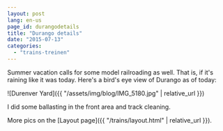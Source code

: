 ```yaml
---
layout: post
lang: en-us
page_id: durangodetails
title: "Durango details"
date: "2015-07-13"
categories:
  - "trains-treinen"
---
```


Summer vacation calls for some model railroading as well. That is, if it's raining like
it was today. Here's a bird's eye view of Durango as of today:

![Durenver Yard]({{ "/assets/img/blog/IMG_5180.jpg" | relative_url }})

I did some ballasting in the front area and track cleaning.

More pics on the [Layout page]({{ "/trains/layout.html" | relative_url }}).
